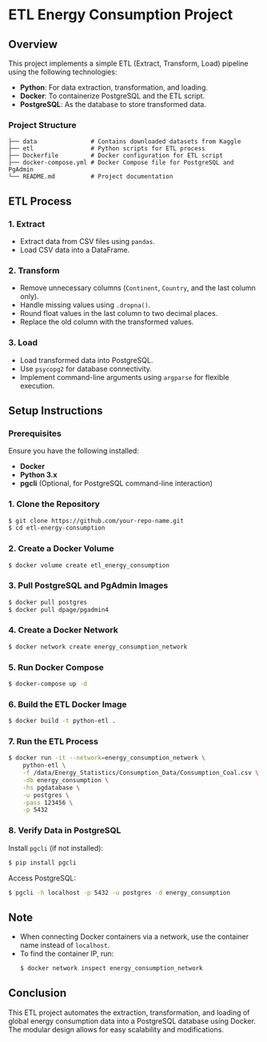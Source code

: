 # ETL Energy Consumption Project 

## Overview 
This project implements a simple ETL (Extract, Transform, Load) pipeline using the following technologies:

- **Python**: For data extraction, transformation, and loading.
- **Docker**: To containerize PostgreSQL and the ETL script.
- **PostgreSQL**: As the database to store transformed data.

### Project Structure
```
├── data               # Contains downloaded datasets from Kaggle
├── etl                # Python scripts for ETL process
├── Dockerfile         # Docker configuration for ETL script
├── docker-compose.yml # Docker Compose file for PostgreSQL and PgAdmin
└── README.md          # Project documentation
```

## ETL Process

### 1. Extract
- Extract data from CSV files using `pandas`.
- Load CSV data into a DataFrame.

### 2. Transform
- Remove unnecessary columns (`Continent`, `Country`, and the last column only).
- Handle missing values using `.dropna()`.
- Round float values in the last column to two decimal places.
- Replace the old column with the transformed values.

### 3. Load
- Load transformed data into PostgreSQL.
- Use `psycopg2` for database connectivity.
- Implement command-line arguments using `argparse` for flexible execution.

## Setup Instructions

### Prerequisites
Ensure you have the following installed:
- **Docker**
- **Python 3.x**
- **pgcli** (Optional, for PostgreSQL command-line interaction)

### 1. Clone the Repository
```sh
$ git clone https://github.com/your-repo-name.git
$ cd etl-energy-consumption
```

### 2. Create a Docker Volume
```sh
$ docker volume create etl_energy_consumption
```

### 3. Pull PostgreSQL and PgAdmin Images
```sh
$ docker pull postgres
$ docker pull dpage/pgadmin4
```

### 4. Create a Docker Network
```sh
$ docker network create energy_consumption_network
```

### 5. Run Docker Compose
```sh
$ docker-compose up -d
```

### 6. Build the ETL Docker Image
```sh
$ docker build -t python-etl .
```

### 7. Run the ETL Process
```sh
$ docker run -it --network=energy_consumption_network \
    python-etl \
    -f /data/Energy_Statistics/Consumption_Data/Consumption_Coal.csv \
    -db energy_consumption \
    -hs pgdatabase \
    -u postgres \
    -pass 123456 \
    -p 5432
```

### 8. Verify Data in PostgreSQL
Install `pgcli` (if not installed):
```sh
$ pip install pgcli
```
Access PostgreSQL:
```sh
$ pgcli -h localhost -p 5432 -u postgres -d energy_consumption
```

## Note
- When connecting Docker containers via a network, use the container name instead of `localhost`.
- To find the container IP, run:
  ```sh
  $ docker network inspect energy_consumption_network
  ```

## Conclusion
This ETL project automates the extraction, transformation, and loading of global energy consumption data into a PostgreSQL database using Docker. The modular design allows for easy scalability and modifications.

